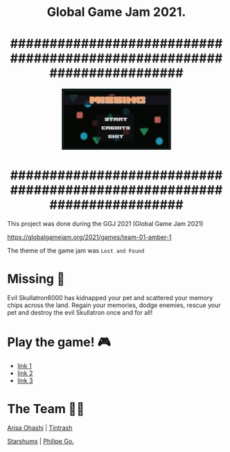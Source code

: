 <h1 align="center">Global Game Jam 2021.</h1>

<h1 align="center">#######################################################################</h1>


<p align="center"><img src="./media/background.jpg" width="50%" height="50%"></p>

<h1 align="center">#######################################################################</h1>

This project was done during the GGJ 2021 (Global Game Jam 2021)

https://globalgamejam.org/2021/games/team-01-amber-1

The theme of the game jam was ``` Lost and Found ```

# Missing :game_die: 

Evil Skullatron6000 has kidnapped your pet and scattered your memory chips across the land. Regain your memories, dodge enemies, rescue your pet and destroy the evil Skullatron once and for all!

# Play the game! :video_game:  
- [link 1](https://philipego.itch.io/missing)
- [link 2](https://eternalodyssey10.itch.io/missing)
- [link 3](https://eternalodyssey10.itch.io/spook-a-boo)

# The Team :man_technologist:

[Arisa Ohashi](https://github.com/VanillaSpace) | [Tintrash](https://github.com/tintrash08)

[Starshums](https://github.com/starshums) | [Philipe Go.](https://github.com/philipe-go)

